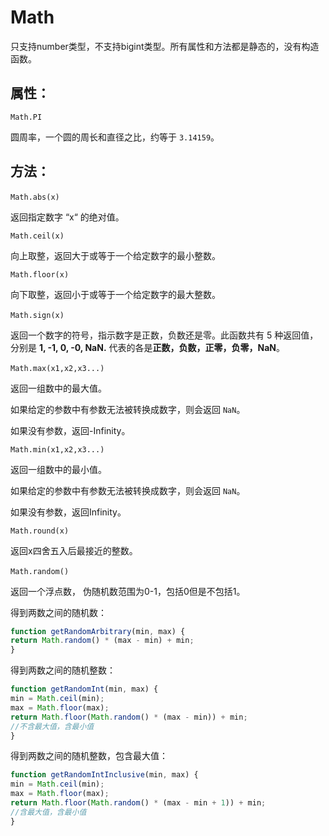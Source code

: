 # Math

只支持number类型，不支持bigint类型。所有属性和方法都是静态的，没有构造函数。

## 属性：

`Math.PI`

圆周率，一个圆的周长和直径之比，约等于 `3.14159`。

## 方法：

`Math.abs(x)` 

返回指定数字 “x“ 的绝对值。

`Math.ceil(x)`

向上取整，返回大于或等于一个给定数字的最小整数。

`Math.floor(x)`

向下取整，返回小于或等于一个给定数字的最大整数。

`Math.sign(x)` 

返回一个数字的符号，指示数字是正数，负数还是零。此函数共有 5 种返回值，分别是 **1, -1, 0, -0, NaN.** 代表的各是**正数，负数，正零，负零，NaN**。

`Math.max(x1,x2,x3...)` 

返回一组数中的最大值。

如果给定的参数中有参数无法被转换成数字，则会返回 `NaN`。

如果没有参数，返回-Infinity。

`Math.min(x1,x2,x3...)`

返回一组数中的最小值。

如果给定的参数中有参数无法被转换成数字，则会返回 `NaN`。

如果没有参数，返回Infinity。

`Math.round(x)`

返回x四舍五入后最接近的整数。

`Math.random()` 

返回一个浮点数， 伪随机数范围为0-1，包括0但是不包括1。

得到两数之间的随机数：

```javascript
function getRandomArbitrary(min, max) {
return Math.random() * (max - min) + min;
}
```

得到两数之间的随机整数：

```javascript
function getRandomInt(min, max) {
min = Math.ceil(min);
max = Math.floor(max);
return Math.floor(Math.random() * (max - min)) + min; 
//不含最大值，含最小值
}
```

得到两数之间的随机整数，包含最大值：

```javascript
function getRandomIntInclusive(min, max) {
min = Math.ceil(min);
max = Math.floor(max);
return Math.floor(Math.random() * (max - min + 1)) + min; 
//含最大值，含最小值
}
```
